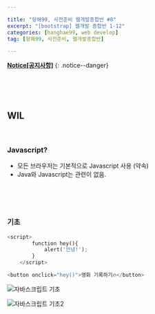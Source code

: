 ```yaml
--- 

title: "항해99, 사전준비 웹개발종합반 #8" 
excerpt: "[bootstrap] 웹개발 종합반 1-12" 
categories: [hanghae99, web develop]
tag: [항해99, 사전준비, 웹개발종합반] 

---
```


**[Notice[공지사항]](https://lilclown97.github.io/categories/#notice)**
{: .notice--danger}

<br><br><br>

## WIL 

<br>

### Javascript?

- 모든 브라우저는 기본적으로 Javascript 사용 (약속)
- Java와 Javascript는 관련이 없음.

<br><br><br>

### 기초

```python
<script>
        function hey(){
            alert('안녕!');
        }
    </script>
```

```python
<button onclick="hey()">영화 기록하기🔥</button>
```

![자바스크립트 기초](https://user-images.githubusercontent.com/98236458/163781198-3cc1e22d-fb24-476b-a5b6-9f6de71ad3ef.PNG)

![자바스크립트 기초2](https://user-images.githubusercontent.com/98236458/163781235-e3d87989-cad6-4c92-a6a3-b19e917e561a.PNG)

